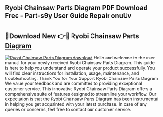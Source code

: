 ## Ryobi Chainsaw Parts Diagram PDF Download Free - Part-s9y User Guide Repair onuUv

# <h2><a href="http://dfqhog.blite.top/?on=Ryobi+Chainsaw+Parts+Diagram">🔗Download New 👉🔴 Ryobi Chainsaw Parts Diagram</a></h2>

[![Ryobi Chainsaw Parts Diagram download](https://i.imgur.com/lujVjoI.png)](http://dfqhog.blite.top/?on=Ryobi+Chainsaw+Parts+Diagram)
Hello and welcome to the user manual for your newly received Ryobi Chainsaw Parts Diagram. This guide is here to help you understand and operate your product successfully. You will find clear instructions for installation, usage, maintenance, and troubleshooting. Thank You for Your Support Ryobi Chainsaw Parts Diagram We value your feedback and are committed to providing exceptional customer service. This innovative Ryobi Chainsaw Parts Diagram offers a comprehensive suite of features designed to streamline your workflow. Our expectation is that the Ryobi Chainsaw Parts Diagram has been instrumental in helping you get acquainted with your latest purchase. In case of any queries or concerns, feel free to contact our customer service.
